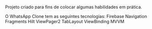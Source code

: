 Projeto criado para fins de colocar algumas habilidades em prática.

O WhatsApp Clone tem as seguintes tecnologias:
Firebase
Navigation
Fragments
Hilt
ViewPager2
TabLayout
ViewBinding
MVVM
